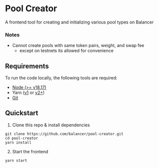 # Pool Creator

A frontend tool for creating and initializing various pool types on Balancer

### Notes

- Cannot create pools with same token pairs, weight, and swap fee
  - except on testnets its allowed for convenience

## Requirements

To run the code locally, the following tools are required:

- [Node (>= v18.17)](https://nodejs.org/en/download/)
- Yarn ([v1](https://classic.yarnpkg.com/en/docs/install/) or [v2+](https://yarnpkg.com/getting-started/install))
- [Git](https://git-scm.com/downloads)

## Quickstart

1. Clone this repo & install dependencies

```
git clone https://github.com/balancer/pool-creator.git
cd pool-creator
yarn install
```

2. Start the frontend

```
yarn start
```

